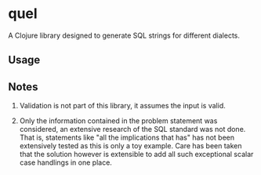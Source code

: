 # quel

A Clojure library designed to generate SQL strings for different dialects.

## Usage

## Notes

1. Validation is not part of this library, it assumes the input is valid.

2. Only the information contained in the problem statement was considered, an extensive
   research of the SQL standard was not done. That is, statements like "all the
   implications that has" has not been extensively tested as this is only a toy
   example. Care has been taken that the solution however is extensible to add all such
   exceptional scalar case handlings in one place.
